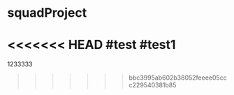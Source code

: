 # squadProject
<<<<<<< HEAD
#test
#test1
=======
1233333
>>>>>>> bbc3995ab602b38052feeee05ccc229540381b85
